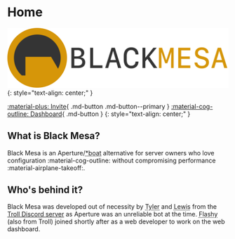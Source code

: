 # Home

![](assets/banner.png)
{: style="text-align: center;" }

[:material-plus: Invite](https://discord.com/api/oauth2/authorize?client_id=815646963693256704&permissions=402972678&scope=bot){ .md-button .md-button--primary } [:material-cog-outline: Dashboard](https://dashboard.blackmesa.science/){ .md-button }
{: style="text-align: center;" }

## What is Black Mesa?

Black Mesa is an Aperture/<abbr title="Rowboat fork">\*boat</abbr> alternative for server owners
who love configuration :material-cog-outline: without compromising performance
:material-airplane-takeoff:.

## Who's behind it?

Black Mesa was developed out of necessity by <abbr title="Tyler#0911">Tyler</abbr> and
<abbr title="LewisTehMinerz#1337">Lewis</abbr> from the
[Troll Discord server](https://discord.gg/troll) as Aperture was an unreliable bot at the time.
<abbr title="Flashy#1984">Flashy</abbr> (also from Troll) joined shortly after as a web developer
to work on the web dashboard.
